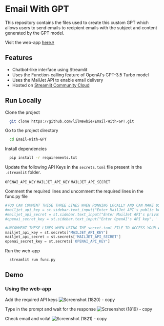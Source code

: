
# Email With GPT

This repository contains the files used to create this custom GPT which allows users to send emails to recipient emails with the subject and content generated by the GPT model.

Visit the web-app [here↗](https://email-with-gpt-by-lilnewbie.streamlit.app/)

## Features

- Chatbot-like interface using Streamlit
- Uses the Function-calling feature of OpenAI's GPT-3.5 Turbo model
- Uses the MailJet API to enable email delivery
- Hosted on [Streamlit Community Cloud](https://docs.streamlit.io/streamlit-community-cloud)



## Run Locally

Clone the project

```bash
  git clone https://github.com/lilNewbie/Email-With-GPT.git
```

Go to the project directory

```bash
  cd Email-With-GPT
```

Install dependencies

```bash
  pip install -r requirements.txt
```

Update the following API Keys in the `secrets.toml` file present in the `.streamlit` folder.

`OPENAI_API_KEY`
`MAILJET_API_KEY`
`MAILJET_API_SECRET`

Comment the required lines and uncomment the required lines in the func.py file
```python
#YOU CAN COMMENT THESE THREE LINES WHEN RUNNING LOCALLY AND CAN MAKE USE OF THE secrets.toml FILE TO ADD YOUR API KEYS
#mailjet_api_key = st.sidebar.text_input("Enter MailJet API's public key", '', type='password')
#mailjet_api_secret = st.sidebar.text_input("Enter MailJet API's private key", '', type='password')
#openai_secret_key = st.sidebar.text_input("Enter OpenAI's API key", '', type='password')

#UNCOMMENT THESE LINES WHEN USING THE secret.toml FILE TO ACCESS YOUR API KEYS
mailjet_api_key = st.secrets['MAILJET_API_KEY']
mailjet_api_secret = st.secrets['MAILJET_API_SECRET']
openai_secret_key = st.secrets['OPENAI_API_KEY']

```

Run the web-app

```bash
  streamlit run func.py
```


## Demo

### Using the web-app
Add the required API keys
![Screenshot (1820) - copy](https://github.com/lilNewbie/Email-With-GPT/assets/90834922/6a635d7f-6478-4500-a9be-7684a3437f7d)

Type in the prompt and wait for the response
![Screenshot (1819) - copy](https://github.com/lilNewbie/Email-With-GPT/assets/90834922/a25b22c8-2805-48e3-9023-1e36386af721)

Check email and voila!
![Screenshot (1821) - copy](https://github.com/lilNewbie/Email-With-GPT/assets/90834922/8111e7c0-ef59-4f83-86cb-324dd9e7603f)

